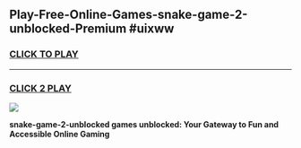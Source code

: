 
## Play-Free-Online-Games-snake-game-2-unblocked-Premium #uixww
<h3>
<a href="https://premium.freeplayer.one?title=snake-game-2-unblocked&ref=8M">CLICK TO PLAY</a></h3>
<hr>

<h3>
<a href="https://premium.freeplayer.one?title=snake-game-2-unblocked&ref=8M">CLICK 2 PLAY</a>
  
</h3>

<a href="https://premium.freeplayer.one?title=snake-game-2-unblocked&ref=8M"><img src="https://clearcache.store/games.png"></a>


**snake-game-2-unblocked games unblocked: Your Gateway to Fun and Accessible Online Gaming**
